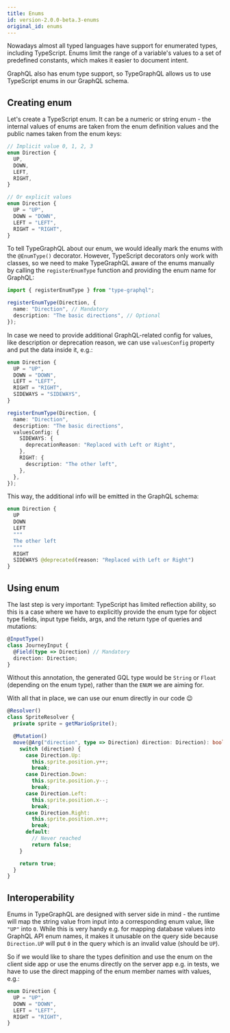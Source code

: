 ```yaml
---
title: Enums
id: version-2.0.0-beta.3-enums
original_id: enums
---
```


Nowadays almost all typed languages have support for enumerated types, including TypeScript. Enums limit the range of a variable's values to a set of predefined constants, which makes it easier to document intent.

GraphQL also has enum type support, so TypeGraphQL allows us to use TypeScript enums in our GraphQL schema.

## Creating enum

Let's create a TypeScript enum. It can be a numeric or string enum - the internal values of enums are taken from the enum definition values and the public names taken from the enum keys:

```ts
// Implicit value 0, 1, 2, 3
enum Direction {
  UP,
  DOWN,
  LEFT,
  RIGHT,
}

// Or explicit values
enum Direction {
  UP = "UP",
  DOWN = "DOWN",
  LEFT = "LEFT",
  RIGHT = "RIGHT",
}
```

To tell TypeGraphQL about our enum, we would ideally mark the enums with the `@EnumType()` decorator. However, TypeScript decorators only work with classes, so we need to make TypeGraphQL aware of the enums manually by calling the `registerEnumType` function and providing the enum name for GraphQL:

```ts
import { registerEnumType } from "type-graphql";

registerEnumType(Direction, {
  name: "Direction", // Mandatory
  description: "The basic directions", // Optional
});
```

In case we need to provide additional GraphQL-related config for values, like description or deprecation reason, we can use `valuesConfig` property and put the data inside it, e.g.:

```ts
enum Direction {
  UP = "UP",
  DOWN = "DOWN",
  LEFT = "LEFT",
  RIGHT = "RIGHT",
  SIDEWAYS = "SIDEWAYS",
}

registerEnumType(Direction, {
  name: "Direction",
  description: "The basic directions",
  valuesConfig: {
    SIDEWAYS: {
      deprecationReason: "Replaced with Left or Right",
    },
    RIGHT: {
      description: "The other left",
    },
  },
});
```

This way, the additional info will be emitted in the GraphQL schema:

```graphql
enum Direction {
  UP
  DOWN
  LEFT
  """
  The other left
  """
  RIGHT
  SIDEWAYS @deprecated(reason: "Replaced with Left or Right")
}
```

## Using enum

The last step is very important: TypeScript has limited reflection ability, so this is a case where we have to explicitly provide the enum type for object type fields, input type fields, args, and the return type of queries and mutations:

```ts
@InputType()
class JourneyInput {
  @Field(type => Direction) // Mandatory
  direction: Direction;
}
```

Without this annotation, the generated GQL type would be `String` or `Float` (depending on the enum type), rather than the `ENUM` we are aiming for.

With all that in place, we can use our enum directly in our code 😉

```ts
@Resolver()
class SpriteResolver {
  private sprite = getMarioSprite();

  @Mutation()
  move(@Arg("direction", type => Direction) direction: Direction): boolean {
    switch (direction) {
      case Direction.Up:
        this.sprite.position.y++;
        break;
      case Direction.Down:
        this.sprite.position.y--;
        break;
      case Direction.Left:
        this.sprite.position.x--;
        break;
      case Direction.Right:
        this.sprite.position.x++;
        break;
      default:
        // Never reached
        return false;
    }

    return true;
  }
}
```

## Interoperability

Enums in TypeGraphQL are designed with server side in mind - the runtime will map the string value from input into a corresponding enum value, like `"UP"` into `0`. While this is very handy e.g. for mapping database values into GraphQL API enum names, it makes it unusable on the query side because `Direction.UP` will put `0` in the query which is an invalid value (should be `UP`).

So if we would like to share the types definition and use the enum on the client side app or use the enums directly on the server app e.g. in tests, we have to use the direct mapping of the enum member names with values, e.g.:

```ts
enum Direction {
  UP = "UP",
  DOWN = "DOWN",
  LEFT = "LEFT",
  RIGHT = "RIGHT",
}
```
